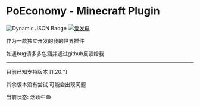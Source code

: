# PoEconomy - Minecraft Plugin
![Dynamic JSON Badge](https://img.shields.io/badge/dynamic/json?url=https%3A%2F%2Fapi.bilibili.com%2Fx%2Frelation%2Fstat%3Fvmid%3D260626090&query=%24.data.follower&prefix=%E7%B2%89%E4%B8%9D&style=flat&logo=bilibili&logoColor=ff69b4&label=Bilibili&color=ff69b4)
[![爱发电](https://img.shields.io/badge/dynamic/json?url=https%3A%2F%2Fapi.swo.moe%2Fstats%2Fafdian%2FPokieeAkuno&query=count&color=282c34&label=%E7%88%B1%E5%8F%91%E7%94%B5&labelColor=946ce6&suffix=+%E5%8F%91%E7%94%B5%E4%BA%BA%E6%AC%A1+%2F+%E6%9C%88&cacheSeconds=3600)](https://afdian.net/@PokieeAkuno)

作为一款独立开发的我的世界插件

如遇bug请多多包涵并通过github反馈给我

---
目前已知支持版本 [1.20.*] 

其余版本没有尝试 可能会出现问题

当前状态: 活跃中🟢
